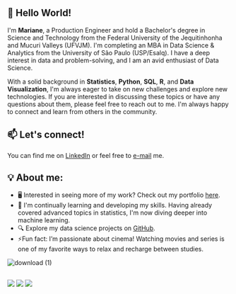 ## **👋 Hello World!**

I'm **Mariane**, a Production Engineer and hold a Bachelor's degree in Science and Technology from the Federal University of the Jequitinhonha and Mucuri Valleys (UFVJM). I'm completing an MBA in Data Science & Analytics from the University of São Paulo (USP/Esalq). I have a deep interest in data and problem-solving, and I am an avid enthusiast of Data Science.

With a solid background in **Statistics**, **Python**, **SQL**, **R**, and **Data Visualization**, I'm always eager to take on new challenges and explore new technologies. If you are interested in discussing these topics or have any questions about them, please feel free to reach out to me. I'm always happy to connect and learn from others in the community.

## **📫 Let's connect!**

You can find me on [LinkedIn](https://www.linkedin.com/in/marianedpr/) or feel free to [e-mail](mdpaulasl@gmail.com) me.

## **💡 About me:**

* 🖥️ Interested in seeing more of my work? Check out my portfolio [here](https://sites.google.com/view/marianerodrigues).
* 🌱 I'm continually learning and developing my skills. Having already covered advanced topics in statistics, I'm now diving deeper into machine learning.
* 🔍 Explore my data science projects on [GitHub](https://github.com/marianerod).
* ⚡Fun fact: I’m passionate about cinema! Watching movies and series is one of my favorite ways to relax and recharge between studies.
  
![download (1)](https://github.com/user-attachments/assets/57ed181b-0ba9-44f8-8532-484a02181ef1)

##
<div> 
  <a href = "mailto:mdpaulasl@gmail.com"><img src="https://img.shields.io/badge/-Gmail-%23333?style=for-the-badge&logo=gmail&logoColor=white" target="_blank"></a>
  <a href="[https://www.linkedin.com/in/marianedpr/]" target="_blank"><img src="https://img.shields.io/badge/-LinkedIn-%230077B5?style=for-the-badge&logo=linkedin&logoColor=white" target="_blank"></a> 
  <a href="[https://wa.me/5531996199085]" target="_blank"><img src=https://img.shields.io/badge/WhatsApp-25D366?style=for-the-badge&logo=whatsapp&logoColor=white
  
</div>
